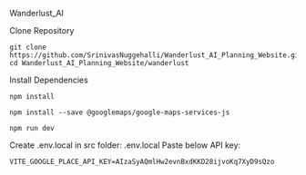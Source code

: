 
Wanderlust_AI

Clone Repository 

```
git clone https://github.com/SrinivasNuggehalli/Wanderlust_AI_Planning_Website.git
cd Wanderlust_AI_Planning_Website/wanderlust
```

Install Dependencies
```
npm install

npm install --save @googlemaps/google-maps-services-js

npm run dev

```

Create .env.local in src folder: .env.local
Paste below API key:
```
VITE_GOOGLE_PLACE_API_KEY=AIzaSyAQmlHw2evnBxdKKD28ijvoKq7XyD9sQzo
```
